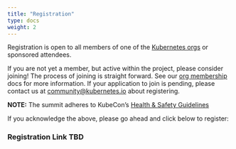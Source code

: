 ```yaml
---
title: "Registration"
type: docs
weight: 2
---
```


Registration is open to all members of one of the [Kubernetes orgs] or 
sponsored attendees.

If you are not yet a member, but active within the project, please consider
joining! The process of joining is straight forward. See our [org membership]
docs for more information. If your application to join is pending, please
contact us at community@kubernetes.io about registering.



**NOTE:** The summit adheres to KubeCon’s [Health & Safety Guidelines]

If you acknowledge the above, please go ahead and click below to register:

<h3>
Registration Link TBD
</h3>

[Kubernetes orgs]: /events/2023/kcseu/faq/#why-do-i-need-to-be-a-kubernetes-org-member-to-attend-in-person
[org membership]: https://github.com/kubernetes/community/blob/master/community-membership.md#member
[Health & Safety Guidelines]: https://events.linuxfoundation.org/kubecon-cloudnativecon-europe/attend/health-and-safety/
